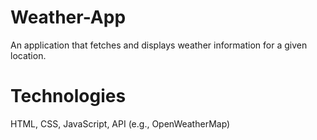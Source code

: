 # Weather-App
An application that fetches and displays weather information for a given location.

# Technologies
HTML, CSS, JavaScript, API (e.g., OpenWeatherMap)
